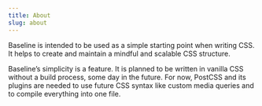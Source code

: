 ```yaml
---
title: About
slug: about
---
```


Baseline is intended to be used as a simple starting point when writing CSS. It helps to create and maintain a mindful and scalable CSS structure.

<span class="subtle-text">Baseline’s simplicity is a feature. It is planned to be written in vanilla CSS without a build process, some day in the future. For now, PostCSS and its plugins are needed to use future CSS syntax like custom media queries and to compile everything into one file.</span>
